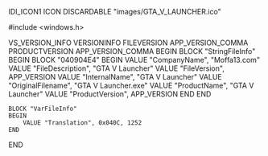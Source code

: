 IDI_ICON1               ICON    DISCARDABLE     "images/GTA_V_LAUNCHER.ico"

#include <windows.h>

VS_VERSION_INFO VERSIONINFO
FILEVERSION     APP_VERSION_COMMA
PRODUCTVERSION  APP_VERSION_COMMA
BEGIN
    BLOCK "StringFileInfo"
    BEGIN
        BLOCK "040904E4"
        BEGIN
            VALUE "CompanyName",        "Moffa13.com"
            VALUE "FileDescription",    "GTA V Launcher"
            VALUE "FileVersion",        APP_VERSION
            VALUE "InternalName",       "GTA V Launcher"
            VALUE "OriginalFilename",   "GTA V Launcher.exe"
            VALUE "ProductName",        "GTA V Launcher"
            VALUE "ProductVersion",     APP_VERSION
        END
    END

    BLOCK "VarFileInfo"
    BEGIN
        VALUE "Translation", 0x040C, 1252
    END
END

